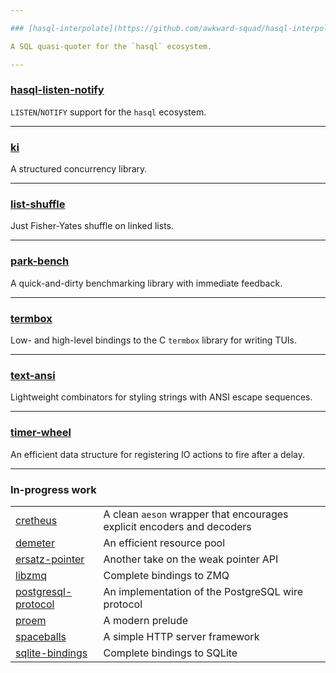 ```yaml
---

### [hasql-interpolate](https://github.com/awkward-squad/hasql-interpolate)

A SQL quasi-quoter for the `hasql` ecosystem.

---
```


### [hasql-listen-notify](https://github.com/awkward-squad/hasql-listen-notify)

`LISTEN`/`NOTIFY` support for the `hasql` ecosystem.

---

### [ki](https://github.com/awkward-squad/ki)

A structured concurrency library.

---

### [list-shuffle](https://github.com/awkward-squad/list-shuffle)

Just Fisher-Yates shuffle on linked lists.

---

### [park-bench](https://github.com/awkward-squad/park-bench)

A quick-and-dirty benchmarking library with immediate feedback.

---

### [termbox](https://github.com/awkward-squad/termbox)

Low- and high-level bindings to the C `termbox` library for writing TUIs.

---

### [text-ansi](https://github.com/awkward-squad/text-ansi)

Lightweight combinators for styling strings with ANSI escape sequences.

---

### [timer-wheel](https://github.com/awkward-squad/timer-wheel)

An efficient data structure for registering IO actions to fire after a delay.

---

### In-progress work

| | |
| --- | --- |
| [cretheus](https://github.com/awkward-squad/cretheus) | A clean `aeson` wrapper that encourages explicit encoders and decoders |
| [demeter](https://github.com/awkward-squad/demeter) | An efficient resource pool |
| [ersatz-pointer](https://github.com/awkward-squad/ersatz-pointer) | Another take on the weak pointer API |
| [libzmq](https://github.com/awkward-squad/libzmq) | Complete bindings to ZMQ |
| [postgresql-protocol](https://github.com/awkward-squad/postgresql-protocol) | An implementation of the PostgreSQL wire protocol |
| [proem](https://github.com/awkward-squad/proem) | A modern prelude |
| [spaceballs](https://github.com/awkward-squad/spaceballs) | A simple HTTP server framework |
| [sqlite-bindings](https://github.com/awkward-squad/sqlite-bindings) | Complete bindings to SQLite |
